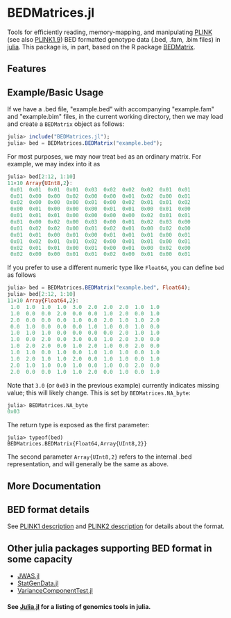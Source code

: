 BEDMatrices.jl
==============

Tools for efficiently reading, memory-mapping, and
manipulating [PLINK](http://zzz.bwh.harvard.edu/plink/) (see
also [PLINK1.9](https://www.cog-genomics.org/plink2)) BED formatted
genotype data (.bed, .fam, .bim files)
in [julia](http://julialang.org/). This package is, in part, based on the R
package [BEDMatrix](https://github.com/QuantGen/BEDMatrix).

Features
--------

Example/Basic Usage
-------------------

If we have a .bed file, "example.bed" with accompanying "example.fam"
and "example.bim" files, in the current working directory, then we may
load and create a `BEDMatrix` object as follows:

```julia
julia> include("BEDMatrices.jl");
julia> bed = BEDMatrices.BEDMatrix("example.bed");
```

For most purposes, we may now treat `bed` as an ordinary matrix. For
example, we may index into it as

```julia
julia> bed[2:12, 1:10]
11×10 Array{UInt8,2}:
 0x01  0x01  0x01  0x01  0x03  0x02  0x02  0x02  0x01  0x01
 0x01  0x00  0x00  0x02  0x00  0x00  0x01  0x02  0x00  0x01
 0x02  0x00  0x00  0x00  0x01  0x00  0x02  0x01  0x01  0x02
 0x00  0x01  0x00  0x00  0x00  0x01  0x01  0x00  0x01  0x00
 0x01  0x01  0x01  0x00  0x00  0x00  0x00  0x02  0x01  0x01
 0x01  0x00  0x02  0x00  0x03  0x00  0x01  0x02  0x03  0x00
 0x01  0x02  0x02  0x00  0x01  0x02  0x01  0x00  0x02  0x00
 0x01  0x01  0x00  0x01  0x00  0x01  0x01  0x01  0x00  0x01
 0x01  0x02  0x01  0x01  0x02  0x00  0x01  0x01  0x00  0x01
 0x02  0x01  0x01  0x00  0x01  0x00  0x01  0x00  0x02  0x00
 0x02  0x00  0x00  0x01  0x01  0x02  0x00  0x01  0x00  0x01
```

If you prefer to use a different numeric type like `Float64`, you can
define `bed` as follows

```julia
julia> bed = BEDMatrices.BEDMatrix("example.bed", Float64);
julia> bed[2:12, 1:10]
11×10 Array{Float64,2}:
 1.0  1.0  1.0  1.0  3.0  2.0  2.0  2.0  1.0  1.0
 1.0  0.0  0.0  2.0  0.0  0.0  1.0  2.0  0.0  1.0
 2.0  0.0  0.0  0.0  1.0  0.0  2.0  1.0  1.0  2.0
 0.0  1.0  0.0  0.0  0.0  1.0  1.0  0.0  1.0  0.0
 1.0  1.0  1.0  0.0  0.0  0.0  0.0  2.0  1.0  1.0
 1.0  0.0  2.0  0.0  3.0  0.0  1.0  2.0  3.0  0.0
 1.0  2.0  2.0  0.0  1.0  2.0  1.0  0.0  2.0  0.0
 1.0  1.0  0.0  1.0  0.0  1.0  1.0  1.0  0.0  1.0
 1.0  2.0  1.0  1.0  2.0  0.0  1.0  1.0  0.0  1.0
 2.0  1.0  1.0  0.0  1.0  0.0  1.0  0.0  2.0  0.0
 2.0  0.0  0.0  1.0  1.0  2.0  0.0  1.0  0.0  1.0
```

Note that `3.0` (or `0x03` in the previous example) currently
indicates missing value; this will likely change. This is set by
`BEDMatrices.NA_byte`:
```julia
julia> BEDMatrices.NA_byte
0x03
```

The return type is exposed as the first parameter:

```
julia> typeof(bed)
BEDMatrices.BEDMatrix{Float64,Array{UInt8,2}}
```

The second parameter `Array{UInt8,2}` refers to the internal .bed
representation, and will generally be the same as above.

More Documentation
------------------

BED format details
------------------

See [PLINK1 description](http://zzz.bwh.harvard.edu/plink/binary.shtml) and [PLINK2 description](https://www.cog-genomics.org/plink2/formats#bed) for details about the format.

Other julia packages supporting BED format in some capacity
-----------------------------------------------------------
* [JWAS.jl](https://github.com/reworkhow/JWAS.jl)
* [StatGenData.jl](https://github.com/dmbates/StatGenData.jl)
* [VarianceComponentTest.jl](https://github.com/Tao-Hu/VarianceComponentTest.jl)

#### See [Julia.jl](https://github.com/svaksha/Julia.jl/blob/master/Biology.md#genomics) for a listing of genomics tools in julia.
